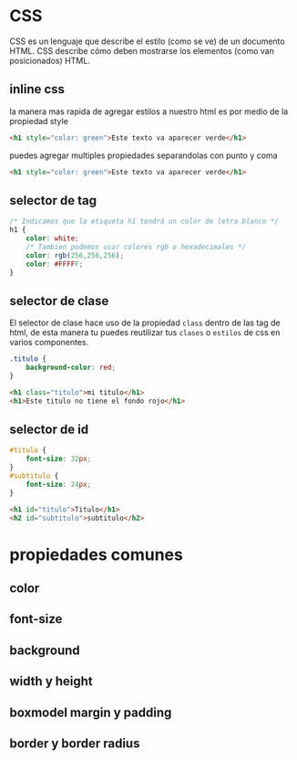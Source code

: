 # CSS
CSS es un lenguaje que describe el estilo (como se ve) de un documento HTML.
CSS describe cómo deben mostrarse los elementos (como van posicionados) HTML.

## inline css
la manera mas rapida de agregar estilos a nuestro html es por medio de la propiedad style
```html
<h1 style="color: green">Este texto va aparecer verde</h1>
```
puedes agregar multiples propiedades separandolas con punto y coma
```html
<h1 style="color: green">Este texto va aparecer verde</h1>
```
## selector de tag
```css
/* Indicamos que la etiqueta h1 tendrá un color de letra blanco */
h1 { 
	color: white;
	/* Tambien podemos usar colores rgb o hexadecimales */
	color: rgb(256,256,256);
	color: #FFFFF;
}
```

## selector de clase
El selector de clase hace uso de la propiedad `class` dentro de las tag de html, de esta manera tu puedes reutilizar tus `clases` o `estilos` de css en varios componentes.
```css
.titulo {
	background-color: red;
}
```

```html
<h1 class="titulo">mi titulo</h1>
<h1>Este titulo no tiene el fondo rojo</h1>
```
  

## selector de id

```css
#titulo {
	font-size: 32px;
}
#subtitulo {
	font-size: 24px;
}
```
```html
<h1 id="titulo">Titulo</h1>
<h2 id="subtitulo">subtitulo</h2>
```

# propiedades comunes

  

## color

  

## font-size

  

## background

  

## width y height

  

## boxmodel margin y padding

  

## border y border radius